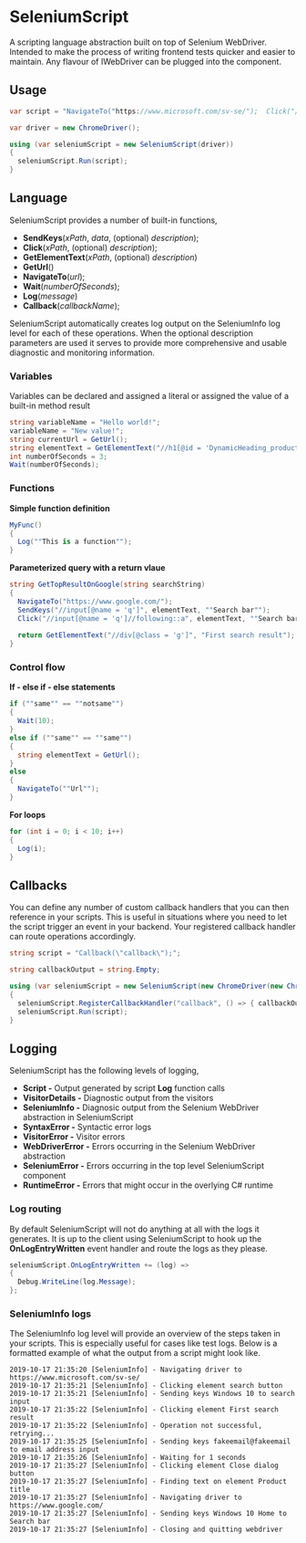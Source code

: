 # SeleniumScript
A scripting language abstraction built on top of Selenium WebDriver. Intended to make the process of writing frontend tests quicker and easier to maintain. Any flavour of IWebDriver can be plugged into the component. 

## Usage
```C#
var script = "NavigateTo("https://www.microsoft.com/sv-se/");  Click("//button[@id = 'search']"); ...";

var driver = new ChromeDriver();

using (var seleniumScript = new SeleniumScript(driver))
{
  seleniumScript.Run(script);
}
```

## Language
SeleniumScript provides a number of built-in functions,
* **SendKeys**(*xPath*, *data*, (optional) *description*);
* **Click**(*xPath*, (optional) *description*);
* **GetElementText**(*xPath*, (optional) *description*)
* **GetUrl**()
* **NavigateTo**(*url*);
* **Wait**(*numberOfSeconds*);
* **Log**(*message*)
* **Callback**(*callbackName*);

SeleniumScript automatically creates log output on the SeleniumInfo log level for each of these operations. When the optional description parameters are used it serves to provide more comprehensive and usable diagnostic and monitoring information. 

### Variables
Variables can be declared and assigned a literal or assigned the value of a built-in method result

```C#
string variableName = "Hello world!";
variableName = "New value!";
string currentUrl = GetUrl();
string elementText = GetElementText("//h1[@id = 'DynamicHeading_productTitle']");
int numberOfSeconds = 3;
Wait(numberOfSeconds);
```  

### Functions
**Simple function definition**
```C#
MyFunc() 
{ 
  Log(""This is a function""); 
} 
```

**Parameterized query with a return vlaue**
```C#
string GetTopResultOnGoogle(string searchString)
{
  NavigateTo("https://www.google.com/");
  SendKeys("//input[@name = 'q']", elementText, ""Search bar"");
  Click("//input[@name = 'q']//following::a", elementText, ""Search bar"");
  
  return GetElementText("//div[@class = 'g']", "First search result");
}
```  

### Control flow
**If - else if - else statements**
```C#
if (""same"" == ""notsame"") 
{ 
  Wait(10); 
} 
else if (""same"" == ""same"") 
{ 
  string elementText = GetUrl(); 
} 
else 
{ 
  NavigateTo(""Url""); 
}
```  

**For loops**
```C#
for (int i = 0; i < 10; i++)
{
  Log(i);
}
```  

## Callbacks
You can define any number of custom callback handlers that you can then reference in your scripts. This is useful in situations where you need to let the script trigger an event in your backend. Your registered callback handler can route operations accordingly.

```C#
string script = "Callback(\"callback\");";

string callbackOutput = string.Empty;

using (var seleniumScript = new SeleniumScript(new ChromeDriver(new ChromeOptions() { LeaveBrowserRunning = false })))
{
  seleniumScript.RegisterCallbackHandler("callback", () => { callbackOutput = "Assigned"; });
  seleniumScript.Run(script);
}
```  

## Logging
SeleniumScript has the following levels of logging,
* **Script -** Output generated by script **Log** function calls
* **VisitorDetails -** Diagnostic output from the visitors
* **SeleniumInfo -** Diagnosic output from the Selenium WebDriver abstraction in SeleniumScript
* **SyntaxError -** Syntactic error logs
* **VisitorError -** Visitor errors
* **WebDriverError -** Errors occurring in the Selenium WebDriver abstraction
* **SeleniumError -** Errors occurring in the top level SeleniumScript component
* **RuntimeError -** Errors that might occur in the overlying C# runtime

### Log routing
By default SeleniumScript will not do anything at all with the logs it generates. It is up to the client using SeleniumScript to hook up the **OnLogEntryWritten** event handler and route the logs as they please.

```C#
seleniumScript.OnLogEntryWritten += (log) =>
{
  Debug.WriteLine(log.Message);
};
```

### SeleniumInfo logs
The SeleniumInfo log level will provide an overview of the steps taken in your scripts. This is especially useful for cases like test logs. Below is a formatted example of what the output from a script might look like.

    2019-10-17 21:35:20 [SeleniumInfo] - Navigating driver to https://www.microsoft.com/sv-se/
    2019-10-17 21:35:21 [SeleniumInfo] - Clicking element search button
    2019-10-17 21:35:21 [SeleniumInfo] - Sending keys Windows 10 to search input
    2019-10-17 21:35:22 [SeleniumInfo] - Clicking element First search result
    2019-10-17 21:35:22 [SeleniumInfo] - Operation not successful, retrying...
    2019-10-17 21:35:25 [SeleniumInfo] - Sending keys fakeemail@fakeemail to email address input
    2019-10-17 21:35:26 [SeleniumInfo] - Waiting for 1 seconds
    2019-10-17 21:35:27 [SeleniumInfo] - Clicking element Close dialog button
    2019-10-17 21:35:27 [SeleniumInfo] - Finding text on element Product title
    2019-10-17 21:35:27 [SeleniumInfo] - Navigating driver to https://www.google.com/
    2019-10-17 21:35:27 [SeleniumInfo] - Sending keys Windows 10 Home to Search bar
    2019-10-17 21:35:27 [SeleniumInfo] - Closing and quitting webdriver

